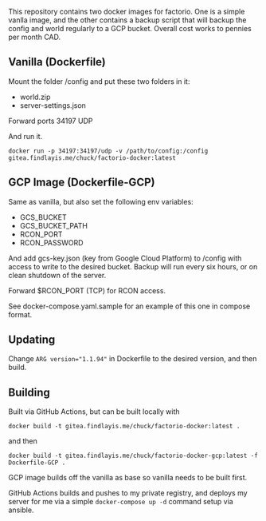 This repository contains two docker images for factorio. One is a simple vanlla image, and the other contains a backup script that will backup the config and world regularly to a GCP bucket. Overall cost works to pennies per month CAD.

## Vanilla (Dockerfile)
Mount the folder /config and put these two folders in it:
- world.zip
- server-settings.json

Forward ports 34197 UDP

And run it.

`docker run -p 34197:34197/udp -v /path/to/config:/config gitea.findlayis.me/chuck/factorio-docker:latest`

## GCP Image (Dockerfile-GCP)
Same as vanilla, but also set the following env variables:
- GCS_BUCKET
- GCS_BUCKET_PATH
- RCON_PORT
- RCON_PASSWORD

And add gcs-key.json (key from Google Cloud Platform) to /config with access to write to the desired bucket. Backup will run every six hours, or on clean shutdown of the server.

Forward $RCON_PORT (TCP) for RCON access.

See docker-compose.yaml.sample for an example of this one in compose format.

## Updating
Change `ARG version="1.1.94"` in Dockerfile to the desired version, and then build.

## Building
Built via GitHub Actions, but can be built locally with 

`docker build -t gitea.findlayis.me/chuck/factorio-docker:latest .` 

and then 

`docker build -t gitea.findlayis.me/chuck/factorio-docker-gcp:latest -f Dockerfile-GCP .`

GCP image builds off the vanilla as base so vanilla needs to be built first.

GitHub Actions builds and pushes to my private registry, and deploys my server for me via a simple `docker-compose up -d` command setup via ansible.